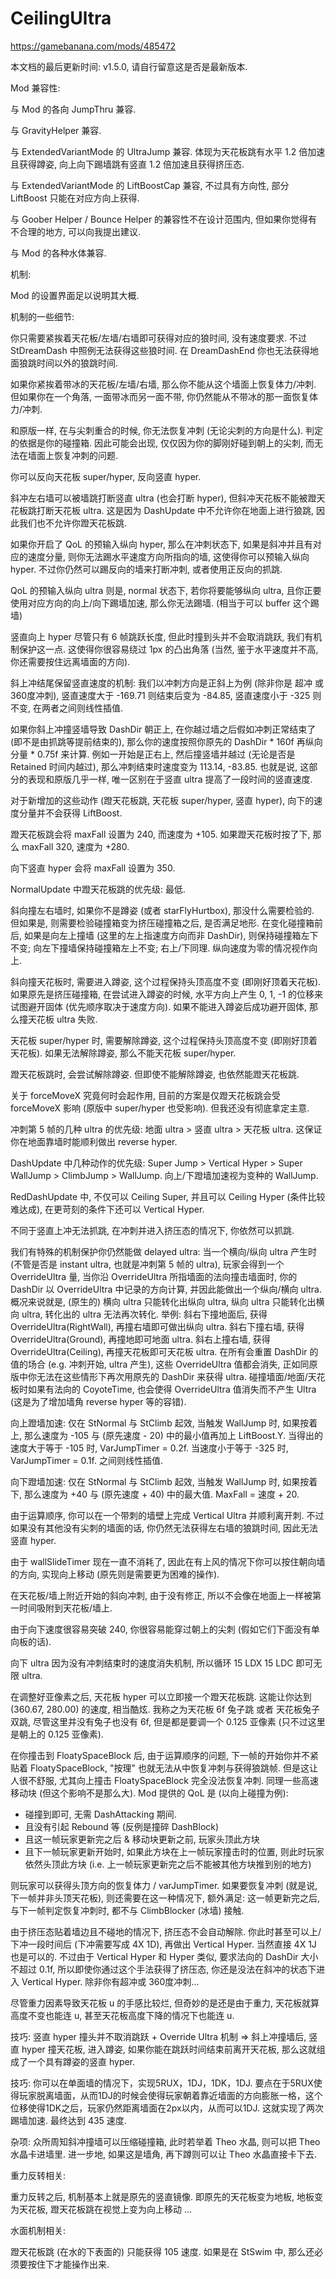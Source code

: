 # CeilingUltra

https://gamebanana.com/mods/485472

本文档的最后更新时间: v1.5.0, 请自行留意这是否是最新版本.

Mod 兼容性:

与 Mod 的各向 JumpThru 兼容.

与 GravityHelper 兼容.

与 ExtendedVariantMode 的 UltraJump 兼容. 体现为天花板跳有水平 1.2 倍加速且获得蹲姿, 向上向下踢墙跳有竖直 1.2 倍加速且获得挤压态.

与 ExtendedVariantMode 的 LiftBoostCap 兼容, 不过具有方向性, 部分 LiftBoost 只能在对应方向上获得.

与 Goober Helper / Bounce Helper 的兼容性不在设计范围内, 但如果你觉得有不合理的地方, 可以向我提出建议.

与 Mod 的各种水体兼容.

机制:

Mod 的设置界面足以说明其大概.

机制的一些细节:

你只需要紧挨着天花板/左墙/右墙即可获得对应的狼时间, 没有速度要求. 不过 StDreamDash 中照例无法获得这些狼时间. 在 DreamDashEnd 你也无法获得地面狼跳时间以外的狼跳时间.

如果你紧挨着带冰的天花板/左墙/右墙, 那么你不能从这个墙面上恢复体力/冲刺. 但如果你在一个角落, 一面带冰而另一面不带, 你仍然能从不带冰的那一面恢复体力/冲刺.

和原版一样, 在与尖刺重合的时候, 你无法恢复冲刺 (无论尖刺的方向是什么). 判定的依据是你的碰撞箱. 因此可能会出现, 仅仅因为你的脚刚好碰到朝上的尖刺, 而无法在墙面上恢复冲刺的问题.

你可以反向天花板 super/hyper, 反向竖直 hyper.

斜冲左右墙可以被墙跳打断竖直 ultra (也会打断 hyper), 但斜冲天花板不能被蹬天花板跳打断天花板 ultra. 这是因为 DashUpdate 中不允许你在地面上进行狼跳, 因此我们也不允许你蹬天花板跳.

如果你开启了 QoL 的预输入纵向 hyper, 那么在冲刺状态下, 如果是斜冲并且有对应的速度分量, 则你无法踢水平速度方向所指向的墙, 这使得你可以预输入纵向 hyper. 不过你仍然可以踢反向的墙来打断冲刺, 或者使用正反向的抓跳.

QoL 的预输入纵向 ultra 则是, normal 状态下, 若你将要能够纵向 ultra, 且你正要使用对应方向的向上/向下踢墙加速, 那么你无法踢墙. (相当于可以 buffer 这个踢墙)

竖直向上 hyper 尽管只有 6 帧跳跃长度, 但此时撞到头并不会取消跳跃, 我们有机制保护这一点. 这使得你很容易绕过 1px 的凸出角落 (当然, 鉴于水平速度并不高, 你还需要按住远离墙面的方向).

斜上冲结尾保留竖直速度的机制: 我们以冲刺方向是正斜上为例 (除非你是 超冲 或 360度冲刺), 竖直速度大于 -169.71 则结束后变为 -84.85, 竖直速度小于 -325 则不变, 在两者之间则线性插值.

如果你斜上冲撞竖墙导致 DashDir 朝正上, 在你越过墙之后假如冲刺正常结束了 (即不是由抓跳等提前结束的), 那么你的速度按照你原先的 DashDir * 160f 再纵向分量 * 0.75f 来计算. 例如一开始是正右上, 然后撞竖墙并越过 (无论是否是 Retained 时间内越过), 那么冲刺结束时速度变为 113.14, -83.85. 也就是说, 这部分的表现和原版几乎一样, 唯一区别在于竖直 ultra 提高了一段时间的竖直速度.

对于新增加的这些动作 (蹬天花板跳, 天花板 super/hyper, 竖直 hyper), 向下的速度分量并不会获得 LiftBoost.

蹬天花板跳会将 maxFall 设置为 240, 而速度为 +105. 如果蹬天花板时按了下, 那么 maxFall 320, 速度为 +280.

向下竖直 hyper 会将 maxFall 设置为 350.

NormalUpdate 中蹬天花板跳的优先级: 最低.

斜向撞左右墙时, 如果你不是蹲姿 (或者 starFlyHurtbox), 那没什么需要检验的. 但如果是, 则需要检验碰撞箱变为挤压碰撞箱之后, 是否满足地形. 在变化碰撞箱前后, 如果是向左上撞墙 (这里的左上指速度方向而非 DashDir), 则保持碰撞箱左下不变; 向左下撞墙保持碰撞箱左上不变; 右上/下同理. 纵向速度为零的情况视作向上.

斜向撞天花板时, 需要进入蹲姿, 这个过程保持头顶高度不变 (即刚好顶着天花板). 如果原先是挤压碰撞箱, 在尝试进入蹲姿的时候, 水平方向上产生 0, 1, -1 的位移来试图避开固体 (优先顺序取决于速度方向). 如果不能进入蹲姿后成功避开固体, 那么撞天花板 ultra 失败.

天花板 super/hyper 时, 需要解除蹲姿, 这个过程保持头顶高度不变 (即刚好顶着天花板). 如果无法解除蹲姿, 那么不能天花板 super/hyper.

蹬天花板跳时, 会尝试解除蹲姿. 但即使不能解除蹲姿, 也依然能蹬天花板跳.

关于 forceMoveX 究竟何时会起作用, 目前的方案是仅蹬天花板跳会受 forceMoveX 影响 (原版中 super/hyper 也受影响). 但我还没有彻底拿定主意.

冲刺第 5 帧的几种 ultra 的优先级: 地面 ultra > 竖直 ultra > 天花板 ultra. 这保证你在地面靠墙时能顺利做出 reverse hyper.

DashUpdate 中几种动作的优先级: Super Jump > Vertical Hyper > Super WallJump > ClimbJump > WallJump. 向上/下蹬墙加速视为变种的 WallJump.

RedDashUpdate 中, 不仅可以 Ceiling Super, 并且可以 Ceiling Hyper (条件比较难达成), 在更苛刻的条件下还可以 Vertical Hyper.

不同于竖直上冲无法抓跳, 在冲刺并进入挤压态的情况下, 你依然可以抓跳.

我们有特殊的机制保护你仍然能做 delayed ultra: 当一个横向/纵向 ultra 产生时 (不管是否是 instant ultra, 也就是冲刺第 5 帧的 ultra), 玩家会得到一个 OverrideUltra 量, 当你沿 OverrideUltra 所指墙面的法向撞击墙面时, 你的 DashDir 以 OverrideUltra 中记录的方向计算, 并因此能做出一个纵向/横向 ultra. 概况来说就是, (原生的) 横向 ultra 只能转化出纵向 ultra, 纵向 ultra 只能转化出横向 ultra, 转化出的 ultra 无法再次转化. 举例: 斜右下撞地面后, 获得 OverrideUltra(RightWall), 再撞右墙即可做出纵向 ultra. 斜右下撞右墙, 获得 OverrideUltra(Ground), 再撞地即可地面 ultra. 斜右上撞右墙, 获得 OverrideUltra(Ceiling), 再撞天花板即可天花板 ultra. 在所有会重置 DashDir 的值的场合 (e.g. 冲刺开始, ultra 产生), 这些 OverrideUltra 值都会消失, 正如同原版中你无法在这些情形下再次用原先的 DashDir 来获得 ultra. 碰撞墙面/地面/天花板时如果有法向的 CoyoteTime, 也会使得 OverrideUltra 值消失而不产生 Ultra (这是为了增加墙角 reverse hyper 等的容错).

向上蹬墙加速: 仅在 StNormal 与 StClimb 起效, 当触发 WallJump 时, 如果按着上, 那么速度为 -105 与 (原先速度 - 20) 中的最小值再加上 LiftBoost.Y. 当得出的速度大于等于 -105 时, VarJumpTimer = 0.2f. 当速度小于等于 -325 时, VarJumpTimer = 0.1f. 之间则线性插值.

向下蹬墙加速: 仅在 StNormal 与 StClimb 起效, 当触发 WallJump 时, 如果按着下, 那么速度为 +40 与 (原先速度 + 40) 中的最大值. MaxFall = 速度 + 20.

由于运算顺序, 你可以在一个带刺的墙壁上完成 Vertical Ultra 并顺利离开刺. 不过如果没有其他没有尖刺的墙面的话, 你仍然无法获得左右墙的狼跳时间, 因此无法竖直 hyper.

由于 wallSlideTimer 现在一直不消耗了, 因此在有上风的情况下你可以按住朝向墙的方向, 实现向上移动 (原先则是需要更为困难的操作).

在天花板/墙上附近开始的斜向冲刺, 由于没有修正, 所以不会像在地面上一样被第一时间吸附到天花板/墙上.

由于向下速度很容易突破 240, 你很容易能穿过朝上的尖刺 (假如它们下面没有单向板的话).

向下 ultra 因为没有冲刺结束时的速度消失机制, 所以循环 15 LDX 15 LDC 即可无限 ultra.

在调整好亚像素之后, 天花板 hyper 可以立即接一个蹬天花板跳. 这能让你达到 (360.67, 280.00) 的速度, 相当酷炫. 我称之为天花板 6f 兔子跳 或者 天花板兔子双跳, 尽管这里并没有兔子也没有 6f, 但是都是要调一个 0.125 亚像素 (只不过这里是朝上的 0.125 亚像素).


在你撞击到 FloatySpaceBlock 后, 由于运算顺序的问题, 下一帧的开始你并不紧贴着 FloatySpaceBlock, "按理" 也就无法从中恢复冲刺与获得狼跳帧. 但是这让人很不舒服, 尤其向上撞击 FloatySpaceBlock 完全没法恢复冲刺. 同理一些高速移动块 (但这个影响不是那么大). Mod 提供的 QoL 是 (以向上碰撞为例):
- 碰撞到即可, 无需 DashAttacking 期间.
- 且没有引起 Rebound 等 (反例是撞碎 DashBlock)
- 且这一帧玩家更新完之后 & 移动块更新之前, 玩家头顶此方块
- 且下一帧玩家更新开始时, 如果此方块在上一帧玩家撞击时的位置, 则此时玩家依然头顶此方块 (i.e. 上一帧玩家更新完之后不能被其他方块推到别的地方)

则玩家可以获得头顶方向的恢复体力 / varJumpTimer. 如果要恢复冲刺 (就是说, 下一帧并非头顶天花板), 则还需要在这一种情况下, 额外满足: 这一帧更新完之后, 与下一帧判定恢复冲刺时, 都不与 ClimbBlocker (冰墙) 接触.


由于挤压态贴着墙边且不碰地的情况下, 挤压态不会自动解除. 你此时甚至可以上/下冲一段时间后 (下冲需要写成 4X 1D), 再做出 Vertical Hyper. 当然直接 4X 1J 也是可以的. 不过由于 Vertical Hyper 和 Hyper 类似, 要求法向的 DashDir 大小不超过 0.1f, 所以即使你通过这个手法获得了挤压态, 你还是没法在斜冲的状态下进入 Vertical Hyper. 除非你有超冲或 360度冲刺...

尽管重力因素导致天花板 u 的手感比较烂, 但奇妙的是还是由于重力, 天花板就算高度不变也能连 u, 甚至天花板高度下降的情况下也能连 u.

技巧: 竖直 hyper 撞头并不取消跳跃 + Override Ultra 机制 => 斜上冲撞墙后, 竖直 hyper 撞天花板, 进入蹲姿, 如果你能在跳跃时间结束前离开天花板, 那么这就组成了一个具有蹲姿的竖直 hyper.

技巧: 你可以在单面墙的情况下，实现5RUX，1DJ，1DK，1DJ. 要点在于5RUX使得玩家脱离墙面，从而1DJ的时候会使得玩家朝着靠近墙面的方向膨胀一格，这个位移使得1DK之后，玩家仍然距离墙面在2px以内，从而可以1DJ. 这就实现了两次踢墙加速. 最终达到 435 速度.

杂项: 众所周知斜冲撞墙可以压缩碰撞箱, 此时若举着 Theo 水晶, 则可以把 Theo 水晶卡进墙里. 进一步地, 如果这是墙角, 再下蹲则可以让 Theo 水晶直接卡下去.

重力反转相关:

重力反转之后, 机制基本上就是原先的竖直镜像. 即原先的天花板变为地板, 地板变为天花板, 蹬天花板跳在视觉上变为向上移动 ...

水面机制相关:

蹬天花板跳 (在水的下表面的) 只能获得 105 速度. 如果是在 StSwim 中, 那么还必须要按住下才能操作出来.